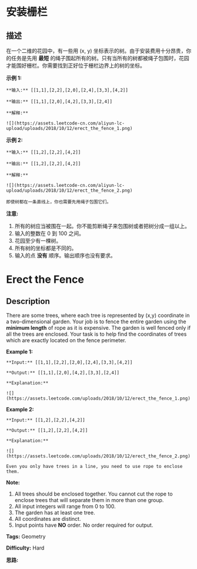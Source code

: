 # 安装栅栏

## 描述

在一个二维的花园中，有一些用 (x, y) 坐标表示的树。由于安装费用十分昂贵，你的任务是先用 **最短** 的绳子围起所有的树。只有当所有的树都被绳子包围时，花园才能围好栅栏。你需要找到正好位于栅栏边界上的树的坐标。



**示例 1:**

    
    
    **输入:** [[1,1],[2,2],[2,0],[2,4],[3,3],[4,2]]
    **输出:** [[1,1],[2,0],[4,2],[3,3],[2,4]]
    **解释:**
    ![](https://assets.leetcode-cn.com/aliyun-lc-upload/uploads/2018/10/12/erect_the_fence_1.png)
    

**示例 2:**

    
    
    **输入:** [[1,2],[2,2],[4,2]]
    **输出:** [[1,2],[2,2],[4,2]]
    **解释:**
    ![](https://assets.leetcode-cn.com/aliyun-lc-upload/uploads/2018/10/12/erect_the_fence_2.png)
    即使树都在一条直线上，你也需要先用绳子包围它们。
    



**注意:**

  1. 所有的树应当被围在一起。你不能剪断绳子来包围树或者把树分成一组以上。
  2. 输入的整数在 0 到 100 之间。
  3. 花园至少有一棵树。
  4. 所有树的坐标都是不同的。
  5. 输入的点 **没有** 顺序。输出顺序也没有要求。



# Erect the Fence

## Description



There are some trees, where each tree is represented by (x,y) coordinate in a two-dimensional garden. Your job is to fence the entire garden using the **minimum length** of rope as it is expensive. The garden is well fenced only if all the trees are enclosed. Your task is to help find the coordinates of trees which are exactly located on the fence perimeter.



**Example 1:**

    
    
    **Input:** [[1,1],[2,2],[2,0],[2,4],[3,3],[4,2]]
    **Output:** [[1,1],[2,0],[4,2],[3,3],[2,4]]
    **Explanation:**
    ![](https://assets.leetcode.com/uploads/2018/10/12/erect_the_fence_1.png)
    

**Example 2:**

    
    
    **Input:** [[1,2],[2,2],[4,2]]
    **Output:** [[1,2],[2,2],[4,2]]
    **Explanation:**
    ![](https://assets.leetcode.com/uploads/2018/10/12/erect_the_fence_2.png)
    Even you only have trees in a line, you need to use rope to enclose them. 
    



**Note:**

  1. All trees should be enclosed together. You cannot cut the rope to enclose trees that will separate them in more than one group.
  2. All input integers will range from 0 to 100.
  3. The garden has at least one tree.
  4. All coordinates are distinct.
  5. Input points have **NO** order. No order required for output.


**Tags:** Geometry

**Difficulty:** Hard

**思路:**
